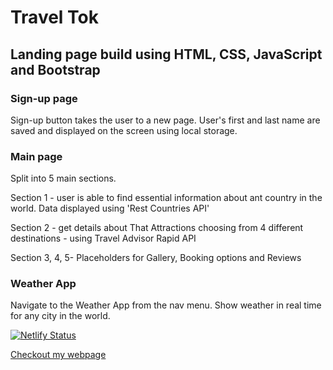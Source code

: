 # Travel Tok 

## Landing page build using HTML, CSS, JavaScript and Bootstrap

### Sign-up page

Sign-up button takes the user to a new page. User's first and last name are saved and displayed on the screen using local storage. 

### Main page 

Split into 5 main sections. 

Section 1 - user is able to find essential information about ant country in the world. Data displayed using 'Rest Countries API'

Section 2 - get details about That Attractions choosing from 4 different destinations - using Travel Advisor Rapid API 

Section 3, 4, 5- Placeholders for Gallery, Booking options and Reviews

### Weather App

Navigate to the Weather App from the nav menu. Show weather in real time for any city in the world. 

[![Netlify Status](https://api.netlify.com/api/v1/badges/7127939e-6865-4ace-b3eb-d06c9c6ca313/deploy-status)](https://app.netlify.com/sites/travel-tok/deploys)

[Checkout my webpage](https://travel-tok.netlify.app/)

